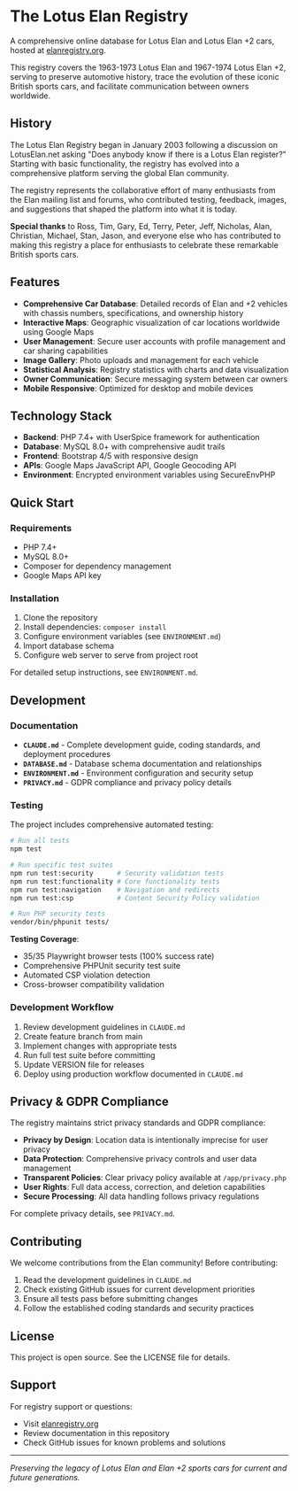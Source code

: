 # The Lotus Elan Registry

A comprehensive online database for Lotus Elan and Lotus Elan +2 cars, hosted at [elanregistry.org](https://elanregistry.org).

This registry covers the 1963-1973 Lotus Elan and 1967-1974 Lotus Elan +2, serving to preserve automotive history, trace the evolution of these iconic British sports cars, and facilitate communication between owners worldwide.

## History

The Lotus Elan Registry began in January 2003 following a discussion on LotusElan.net asking "Does anybody know if there is a Lotus Elan register?" Starting with basic functionality, the registry has evolved into a comprehensive platform serving the global Elan community.

The registry represents the collaborative effort of many enthusiasts from the Elan mailing list and forums, who contributed testing, feedback, images, and suggestions that shaped the platform into what it is today.

**Special thanks** to Ross, Tim, Gary, Ed, Terry, Peter, Jeff, Nicholas, Alan, Christian, Michael, Stan, Jason, and everyone else who has contributed to making this registry a place for enthusiasts to celebrate these remarkable British sports cars.


## Features

- **Comprehensive Car Database**: Detailed records of Elan and +2 vehicles with chassis numbers, specifications, and ownership history
- **Interactive Maps**: Geographic visualization of car locations worldwide using Google Maps
- **User Management**: Secure user accounts with profile management and car sharing capabilities
- **Image Gallery**: Photo uploads and management for each vehicle
- **Statistical Analysis**: Registry statistics with charts and data visualization
- **Owner Communication**: Secure messaging system between car owners
- **Mobile Responsive**: Optimized for desktop and mobile devices

## Technology Stack

- **Backend**: PHP 7.4+ with UserSpice framework for authentication
- **Database**: MySQL 8.0+ with comprehensive audit trails
- **Frontend**: Bootstrap 4/5 with responsive design
- **APIs**: Google Maps JavaScript API, Google Geocoding API
- **Environment**: Encrypted environment variables using SecureEnvPHP

## Quick Start

### Requirements
- PHP 7.4+
- MySQL 8.0+
- Composer for dependency management
- Google Maps API key

### Installation
1. Clone the repository
2. Install dependencies: `composer install`
3. Configure environment variables (see `ENVIRONMENT.md`)
4. Import database schema
5. Configure web server to serve from project root

For detailed setup instructions, see `ENVIRONMENT.md`.

## Development

### Documentation
- **`CLAUDE.md`** - Complete development guide, coding standards, and deployment procedures
- **`DATABASE.md`** - Database schema documentation and relationships
- **`ENVIRONMENT.md`** - Environment configuration and security setup
- **`PRIVACY.md`** - GDPR compliance and privacy policy details

### Testing
The project includes comprehensive automated testing:

```bash
# Run all tests
npm test

# Run specific test suites
npm run test:security      # Security validation tests
npm run test:functionality # Core functionality tests
npm run test:navigation    # Navigation and redirects
npm run test:csp           # Content Security Policy validation

# Run PHP security tests
vendor/bin/phpunit tests/
```

**Testing Coverage**:
- 35/35 Playwright browser tests (100% success rate)
- Comprehensive PHPUnit security test suite
- Automated CSP violation detection
- Cross-browser compatibility validation

### Development Workflow
1. Review development guidelines in `CLAUDE.md`
2. Create feature branch from main
3. Implement changes with appropriate tests
4. Run full test suite before committing
5. Update VERSION file for releases
6. Deploy using production workflow documented in `CLAUDE.md`


## Privacy & GDPR Compliance

The registry maintains strict privacy standards and GDPR compliance:

- **Privacy by Design**: Location data is intentionally imprecise for user privacy
- **Data Protection**: Comprehensive privacy controls and user data management
- **Transparent Policies**: Clear privacy policy available at `/app/privacy.php`
- **User Rights**: Full data access, correction, and deletion capabilities
- **Secure Processing**: All data handling follows privacy regulations

For complete privacy details, see `PRIVACY.md`.

## Contributing

We welcome contributions from the Elan community! Before contributing:

1. Read the development guidelines in `CLAUDE.md`
2. Check existing GitHub issues for current development priorities
3. Ensure all tests pass before submitting changes
4. Follow the established coding standards and security practices

## License

This project is open source. See the LICENSE file for details.

## Support

For registry support or questions:
- Visit [elanregistry.org](https://elanregistry.org)
- Review documentation in this repository
- Check GitHub issues for known problems and solutions

---

*Preserving the legacy of Lotus Elan and Elan +2 sports cars for current and future generations.*